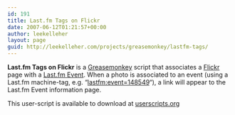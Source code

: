 ```yaml
---
id: 191
title: Last.fm Tags on Flickr
date: 2007-06-12T01:21:57+00:00
author: leekelleher
layout: page
guid: http://leekelleher.com/projects/greasemonkey/lastfm-tags/
---
```

**Last.fm Tags on Flickr** is a [Greasemonkey](http://www.greasespot.net/) script that associates a [Flickr](http://www.flickr.com/) page with a [Last.fm Event](http://www.last.fm/events/). When a photo is associated to an event (using a Last.fm machine-tag, e.g. &#8220;[lastfm:event=148549](http://www.flickr.com/search/?w=all&q=lastfm%3Aevent%3D*&m=tags)&#8220;), a link will appear to the Last.fm Event information page.

This user-script is available to download at [userscripts.org](http://userscripts.org/scripts/show/9802)